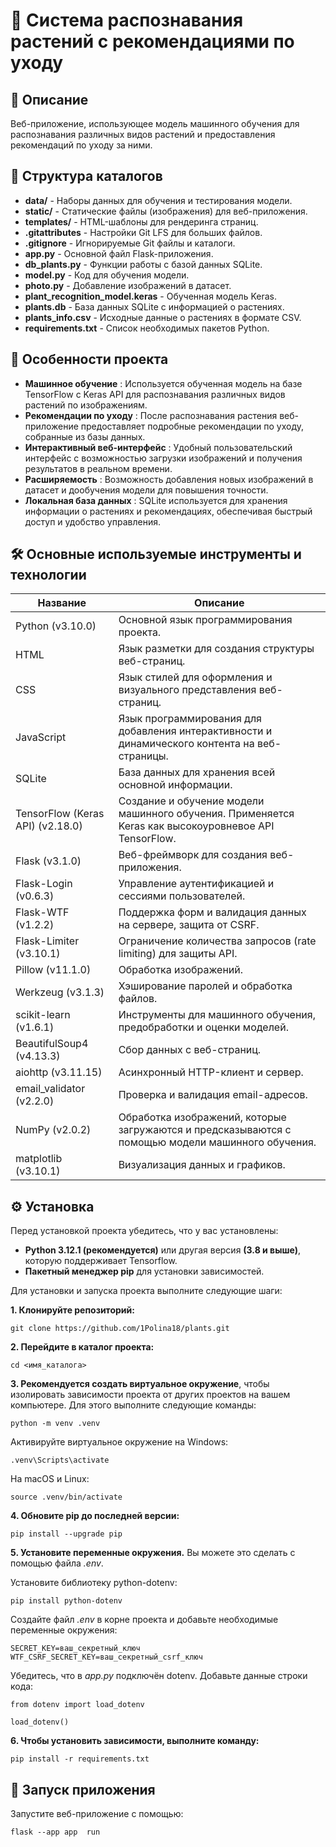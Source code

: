 # 🌿 Система распознавания растений с рекомендациями по уходу

## 🚀 Описание

Веб-приложение, использующее модель машинного обучения для распознавания различных видов растений и предоставления рекомендаций по уходу за ними.

## 📁 Структура каталогов

- **data/** - Наборы данных для обучения и тестирования модели.
- **static/** - Статические файлы (изображения) для веб-приложения.
- **templates/** - HTML-шаблоны для рендеринга страниц.
- **.gitattributes** - Настройки Git LFS для больших файлов.
- **.gitignore** - Игнорируемые Git файлы и каталоги.
- **app.py** - Основной файл Flask-приложения.
- **db_plants.py** - Функции работы с базой данных SQLite.
- **model.py** - Код для обучения модели.
- **photo.py** - Добавление изображений в датасет.
- **plant_recognition_model.keras** - Обученная модель Keras.
- **plants.db** - База данных SQLite с информацией о растениях.
- **plants_info.csv** - Исходные данные о растениях в формате CSV.
- **requirements.txt** - Список необходимых пакетов Python.

## 🌟 Особенности проекта

- **Машинное обучение** : Используется обученная модель на базе TensorFlow с Keras API для распознавания различных видов растений по изображениям.
- **Рекомендации по уходу** : После распознавания растения веб-приложение предоставляет подробные рекомендации по уходу, собранные из базы данных.
- **Интерактивный веб-интерфейс** : Удобный пользовательский интерфейс с возможностью загрузки изображений и получения результатов в реальном времени.
- **Расширяемость** : Возможность добавления новых изображений в датасет и дообучения модели для повышения точности.
- **Локальная база данных** : SQLite используется для хранения информации о растениях и рекомендациях, обеспечивая быстрый доступ и удобство управления.

## 🛠 Основные используемые инструменты и технологии

| **Название**     | **Описание**                                                                 |
|----------------------------------|------------------------------------------------------------------------------|
| Python (v3.10.0)                           | Основной язык программирования проекта.                                     |
| HTML                           | Язык разметки для создания структуры веб-страниц.                                     |
| CSS                           | Язык стилей для оформления и визуального представления веб-страниц.                                     |
| JavaScript                           | Язык программирования для добавления интерактивности и динамического контента на веб-страницы.                                     |
| SQLite                           | База данных для хранения всей основной информации.                |
| TensorFlow (Keras API) (v2.18.0)           | Создание и обучение модели машинного обучения. Применяется Keras как высокоуровневое API TensorFlow. |
| Flask (v3.1.0)                            | Веб-фреймворк для создания веб-приложения.                                  |
| Flask-Login (v0.6.3)                            | Управление аутентификацией и сессиями пользователей.                                  |
| Flask-WTF (v1.2.2)                            | Поддержка форм и валидация данных на сервере, защита от CSRF.                                  |
| Flask-Limiter (v3.10.1)                            | Ограничение количества запросов (rate limiting) для защиты API.                                  |
| Pillow (v11.1.0)                  | Обработка изображений.                                  |
| Werkzeug (v3.1.3)                              | Хэширование паролей и обработка файлов.                                  |
| scikit-learn (v1.6.1)                       | Инструменты для машинного обучения, предобработки и оценки моделей.                                   |
| BeautifulSoup4 (v4.13.3)                          | Сбор данных с веб-страниц.                                     |
| aiohttp (v3.11.15)                           | Асинхронный HTTP-клиент и сервер.                                     |
| email_validator (v2.2.0)                           | Проверка и валидация email-адресов.                                     |
| NumPy (v2.0.2)                           |  Обработка изображений, которые загружаются и предсказываются с помощью модели машинного обучения.                                     |
| matplotlib (v3.10.1)                           | Визуализация данных и графиков.                                     |

## ⚙️ Установка

Перед установкой проекта убедитесь, что у вас установлены:

- **Python 3.12.1 (рекомендуется)** или другая версия **(3.8 и выше)**, которую поддерживает Tensorflow.
- **Пакетный менеджер pip** для установки зависимостей.

Для установки и запуска проекта выполните следующие шаги:

**1. Клонируйте репозиторий:**

```
git clone https://github.com/1Polina18/plants.git
```

**2. Перейдите в каталог проекта:**

```
cd <имя_каталога>
```

**3. Рекомендуется создать виртуальное окружение**, чтобы изолировать зависимости проекта от других проектов на вашем компьютере. Для этого выполните следующие команды:

```
python -m venv .venv
```

Активируйте виртуальное окружение на Windows:

```
.venv\Scripts\activate
```

На macOS и Linux:

```
source .venv/bin/activate
```

**4. Обновите pip до последней версии:**

```
pip install --upgrade pip
```

**5. Установите переменные окружения.** Вы можете это сделать с помощью файла *.env*.

Установите библиотеку python-dotenv:

```
pip install python-dotenv
```

Создайте файл *.env* в корне проекта и добавьте необходимые переменные окружения:

```
SECRET_KEY=ваш_секретный_ключ
WTF_CSRF_SECRET_KEY=ваш_секретный_csrf_ключ
```

Убедитесь, что в *app.py* подключён dotenv. Добавьте данные строки кода:

```
from dotenv import load_dotenv

load_dotenv()
```

**6. Чтобы установить зависимости, выполните команду:**

```
pip install -r requirements.txt
```

## 🏁 Запуск приложения

Запустите веб-приложение с помощью:

```
flask --app app  run
```
